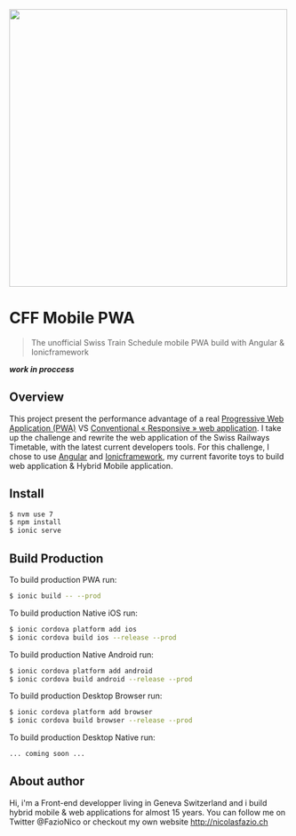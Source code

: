 <img src="https://jobtic.ch/img/companies/323.png" height="auto" width="500px">

# CFF Mobile PWA
<blockquote>
The unofficial Swiss Train Schedule mobile PWA build with Angular & Ionicframework
</blockquote>

***work in proccess*** 

## Overview
This project present the performance advantage of a real [Progressive Web Application (PWA)](https://developers.google.com/web/progressive-web-apps/) VS [Conventional « Responsive » web application](https://en.wikipedia.org/wiki/Responsive_web_design). I take up the challenge and rewrite the web application of the Swiss Railways Timetable, with the latest current developers tools. For this challenge, I chose to use [Angular](https://angular.io/) and [Ionicframework](ionicframework.com), my current favorite toys to build web application & Hybrid Mobile application.

## Install

```bash
$ nvm use 7
$ npm install
$ ionic serve
```

## Build Production

To build production PWA run:

```bash
$ ionic build -- --prod
```

To build production Native iOS run:
```bash
$ ionic cordova platform add ios
$ ionic cordova build ios --release --prod
```

To build production Native Android run:
```bash
$ ionic cordova platform add android
$ ionic cordova build android --release --prod
```

To build production Desktop Browser run:
```bash
$ ionic cordova platform add browser
$ ionic cordova build browser --release --prod
```
To build production Desktop Native run:
```bash
... coming soon ...
```

## About author
Hi, i'm a Front-end developper living in Geneva Switzerland and i build hybrid mobile & web applications for almost 15 years. You can follow me on Twitter @FazioNico or checkout my own website http://nicolasfazio.ch
